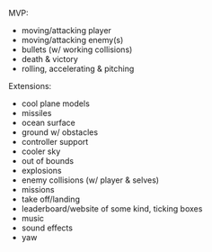 MVP:
- moving/attacking player
- moving/attacking enemy(s)
- bullets (w/ working collisions)
- death & victory
- rolling, accelerating & pitching

Extensions:
- cool plane models
- missiles
- ocean surface
- ground w/ obstacles
- controller support
- cooler sky
- out of bounds
- explosions
- enemy collisions (w/ player & selves)
- missions
- take off/landing
- leaderboard/website of some kind, ticking boxes
- music
- sound effects
- yaw
